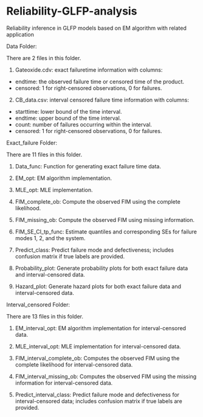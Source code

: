 # Reliability-GLFP-analysis
Reliability inference in GLFP models based on EM algorithm with related application

Data Folder: 

There are 2 files in this folder. 

1. Gateoxide.cdv: exact failuretime information with columns:
  - endtime: the observed failure time or censored time of the product. 
  - censored: 1 for right-censored observations, 0 for failures.

2. CB_data.csv: interval censored failure time information with columns: 
  - starttime: lower bound of the time interval. 
  - endtime: upper bound of the time interval. 
  - count: number of failures occurring within the interval. 
  - censored: 1 for right-censored observations, 0 for failures.


Exact_failure Folder:

There are 11 files in this folder. 

1. Data_func: Function for generating exact failure time data.

2. EM_opt: EM algorithm implementation.

3. MLE_opt: MLE implementation.

4. FIM_complete_ob: Compute the observed FIM using the complete likelihood.

5. FIM_missing_ob: Compute the observed FIM using missing information.

6. FIM_SE_CI_tp_func: Estimate quantiles and corresponding SEs for failure modes 1, 2, and the system.

7. Predict_class: Predict failure mode and defectiveness; includes confusion matrix if true labels are provided.

8. Probability_plot: Generate probability plots for both exact failure data and interval-censored data.

9. Hazard_plot: Generate hazard plots for both exact failure data and interval-censored data.


Interval_censored Folder:

There are 13 files in this folder. 

1. EM_interval_opt: EM algorithm implementation for interval-censored data.

2. MLE_interval_opt: MLE implementation for interval-censored data.

3. FIM_interval_complete_ob:  Computes the observed FIM using the complete likelihood for interval-censored data.

4. FIM_interval_missing_ob: Computes the observed FIM using the missing information for interval-censored data.

5. Predict_interval_class: Predict failure mode and defectiveness for interval-censored data; includes confusion matrix if true labels are provided.








